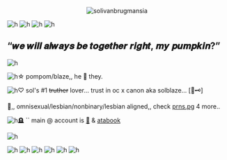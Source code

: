<p align="center"> <img src="https://komarev.com/ghpvc/?username=solivanbrugmansia&label=　　SOLBLAZE　🦚🗝　　　&color=306328&style=flat" alt="solivanbrugmansia" />


![h](https://h.uguu.se/wAERnPhw.jpg)
![h](https://h.uguu.se/LeSiuCgk.gif)
![h](https://h.uguu.se/MTyJbrih.png)
![h](https://o.uguu.se/DEtPrlOm.gif)
## “𝒘𝒆 𝒘𝒊𝒍𝒍 𝒂𝒍𝒘𝒂𝒚𝒔 𝒃𝒆 𝒕𝒐𝒈𝒆𝒕𝒉𝒆𝒓 𝒓𝒊𝒈𝒉𝒕, 𝒎𝒚 𝒑𝒖𝒎𝒑𝒌𝒊𝒏?”
![h](https://h.uguu.se/LeSiuCgk.gif)

![h](https://o.uguu.se/ZPLeAOas.gif)☆ pompom/blaze,,  he 🌿 they.


![h](https://o.uguu.se/zcLuUaMt.gif)♡ sol's #1 ~~truther~~ lover... trust in oc x canon aka solblaze... [🦚🗝]



🌱,, omnisexual/lesbian/nonbinary/lesbian aligned,, check [prns.pg](https://en.pronouns.page/@m1sspinkelf) 4 more..




![h](https://n.uguu.se/tyeVCfoU.gif)🪦 `` main @ account is [🍃](https://github.com/elysianrealmego) & [atabook](https://elysianrealmego.atabook.org/)

![h](https://h.uguu.se/adhHURBm.jpg)


![h](https://h.uguu.se/zvKMOekC.jpg)
![h](https://d.uguu.se/mJgOgcse.jpg)
![h](https://d.uguu.se/mXbUBwNH.jpg)
![h](https://h.uguu.se/BxGliauF.jpg)
![h](https://d.uguu.se/REwXBvPx.jpg)
![h](https://h.uguu.se/usvaUTsr.jpg)